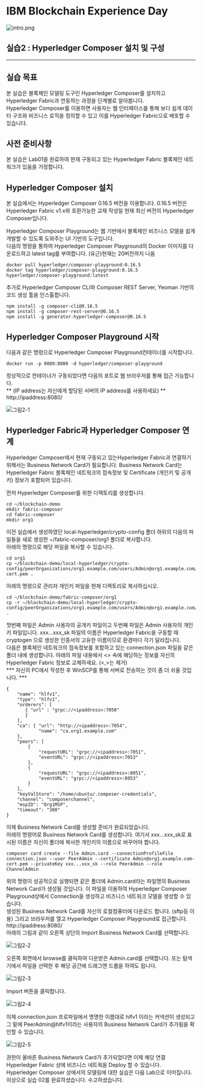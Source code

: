 # IBM Blockchain Experience Day  
![intro.png](./images/intro.png)  
  
## 실습2 : Hyperledger Composer 설치 및 구성
********
  
## 실습 목표
본 실습은 블록체인 모델링 도구인 Hyperledger Composer를 설치하고 Hyperledger Fabric과 연동하는 과정을 단계별로 알아봅니다.  
Hyperledger Composer를 이용하면 사용자는 웹 인터페이스를 통해 보다 쉽게 데이터 구조와 비즈니스 로직을 정의할 수 있고 이를 Hyperledger Fabric으로 배포할 수 있습니다.  


## 사전 준비사항  
본 실습은 Lab01을 완료하여 현재 구동되고 있는 Hyperledger Fabric 블록체인 네트워크가 있음을 가정합니다.  

  
## Hyperledger Composer 설치  
본 실습에서는 Hyperledger Composer 0.16.5 버전을 이용합니다. 0.16.5 버전은 Hyperledger Fabric v1.x와 호환가능한 교재 작성일 현재 최신 버전의 Hyperledger Composer입니다.  

Hyperledger Composer Playground는 웹 기반에서 블록체인 비즈니스 모델을 쉽게 개발할 수 있도록 도와주는 UI 기반의 도구입니다.  
다음의 명령을 통하여 Hyperledger Composer Playground의 Docker 이미지를 다운로드하고 latest tag를 부여합니다.
(유근)현재는 20버전까지 나옴
```
docker pull hyperledger/composer-playground:0.16.5
docker tag hyperledger/composer-playground:0.16.5 hyperledger/composer-playground:latest
```
  
추가로 Hyperledger Composer CLI와 Composer REST Server, Yeoman 기반의 코드 생성 툴을 인스톨합니다.  
```
npm install -g composer-cli@0.16.5
npm install -g composer-rest-server@0.16.5
npm install -g generator-hyperledger-composer@0.16.5
```
  
## Hyperledger Composer Playground 시작  
다음과 같은 명령으로 Hyperledger Composer Playground컨테이너를 시작합니다.  
```
docker run -p 8080:8080 -d hyperledger/composer-playground
```
  
정상적으로 컨테이너가 구동되었다면 다음의 포트로 웹 브라우저를 통해 접근 가능합니다.  
** (IP address는 자신에게 할당된 서버의 IP address를 사용하세요) **  
http://ipaddress:8080/  

![그림2-1](./images/그림2-1.png)  

## Hyperledger Fabric과 Hyperledger Composer 연계  
Hyperledger Composer에서 현재 구동되고 있는Hyperledger Fabric과 연결하기 위해서는 Business Network Card가 필요합니다. Business Network Card는 Hyperledger Fabric 블록체인 네트워크의 접속정보 및 Certificate (개인키 및 공개키) 정보가 포함되어 있습니다.  

먼저 Hyperledger Composer를 위한 디렉토리를 생성합니다.  
```
cd ~/blockchain-demo
mkdir fabric-composer
cd fabric-composer
mkdir org1
````
  
이전 실습에서 생성하였던 local-hyperledger/crypto-config 폴더 하위의 다음의 파일들을 새로 생성한 ~/fabric-composer/org1 폴더로 복사합니다.  
아래의 명령으로 해당 파일을 복사할 수 있습니다.  
```
cd org1
cp ~/blockchain-demo/local-hyperledger/crypto-config/peerOrganizations/org1.example.com/users/Admin@org1.example.com/msp/signcerts/Admin@org1.example.com-cert.pem .
```
  
아래의 명령으로 관리자 개인키 파일을 현재 디렉토리로 복사하십시오.  
```
cd ~/blockchain-demo/fabric-composer/org1
cp -r ~/blockchain-demo/local-hyperledger/crypto-config/peerOrganizations/org1.example.com/users/Admin@org1.example.com/msp/keystore/* .
```
  
첫번째 파일은 Admin 사용자의 공개키 파일이고 두번째 파일은 Admin 사용자의 개인키 파일입니다. xxx...xxx_sk 파일의 이름은 Hyperledger Fabric을 구동할 때 cryptogen 으로 생성한 인증서의 고유한 이름이므로 환경마다 각기 달라집니다.  
다음은 블록체인 네트워크의 접속정보를 포함하고 있는 connection.json 파일을 같은 폴더 내에 생성합니다. 아래의 파일 내용에서 <> 속에 해당하는 정보를 자신의 Hyperledger Fabric 정보로 교체하세요. (<,>는 제거)  
*** 자신의 PC에서 작성한 후 WinSCP를 통해 서버로 전송하는 것이 좀 더 쉬울 것입니다. ***

```
{
    "name": "hlfv1",
    "type": "hlfv1",
    "orderers": [
       { "url" : "grpc://<ipaddress>:7050"
       }
    ],
    "ca": { "url": "http://<ipaddress>:7054",
            "name": "ca.org1.example.com"
    },
    "peers": [
        {
            "requestURL": "grpc://<ipaddress>:7051",
            "eventURL": "grpc://<ipaddress>:7053"
        },
        {
            "requestURL": "grpc://<ipaddress>:8051",
            "eventURL": "grpc://<ipaddress>:8053"
        }
    ],
    "keyValStore": "/home/ubuntu/.composer-credentials",
    "channel": "composerchannel",
    "mspID": "Org1MSP",
    "timeout": "300"
}
```
  
이제 Business Network Card를 생성할 준비가 완료되었습니다.  
아래의 명령어로 Business Network Card를 생성합니다. 여기서 xxx...xxx_sk로 표시된 이름은 자신이 폴더에 복사한 개인키의 이름으로 바꾸어야 합니다.  
```
composer card create --file Admin.card --connectionProfileFile connection.json --user PeerAdmin --certificate Admin@org1.example.com-cert.pem --privateKey xxx...xxx_sk --role PeerAdmin --role ChannelAdmin
```
  
위의 명령이 성공적으로 실행되면 같은 폴더에 Admin.card라는 파일명의 Business Network Card가 생성될 것입니다. 이 파일을 이용하여 Hyperledger Composer Playground상에서 Connection을 생성하고 비즈니스 네트워크 모델을 생성할 수 있습니다.  
생성된 Business Network Card를 자신의 로컬컴퓨터에 다운로드 합니다. (sftp등 이용) 
그리고 브라우저를 열고 Hyperledger Composer Playground로 접근합니다.  
http://ipaddress:8080/  
아래의 그림과 같이 오른쪽 상단의 Import Business Network Card를 선택합니다.  
  
![그림2-2](./images/그림2-2.png)  
  
오른쪽 화면에서 browse를 클릭하여 다운받은 Admin.card를 선택합니다. 또는 탐색기에서 파일을 선택한 후 해당 공간에 드래그앤 드롭을 하여도 됩니다.  
  
![그림2-3](./images/그림2-3.png)  

Import 버튼을 클릭합니다.  
  
![그림2-4](./images/그림2-4.png)  
  
이제 connection.json 프로파일에서 명명한 이름대로 hlfv1 이라는 커넥션이 생성되고 그 밑에 PeerAdmin@hlfv1이라는 사용자의 Business Network Card가 추가됨을 확인할 수 있습니다.  
  
![그림2-5](./images/그림2-5.png)  
  
권한이 올바른 Business Network Card가 추가되었다면 이제 해당 연결 Hyperledger Fabric 상에 비즈니스 네트웍을 Deploy 할 수 있습니다.  
Hyperledger Composer 상에서의 모델링에 대한 실습은 다음 Lab으로 이어집니다.
이상으로 실습 02를 완료하셨습니다. 수고하셨습니다.  























